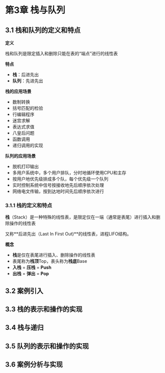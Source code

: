 # 第3章 栈与队列

## 3.1 栈和队列的定义和特点

**定义**

栈和队列是限定插入和删除只能在表的“端点”进行的线性表

**特点**

- **栈**：后进先出
- **队列**：先进先出

**栈的应用场景**

- 数制转换
- 括号匹配的检验
- 行编辑程序
- 迷宫求解
- 表达式求值
- 八皇后问题
- 函数调用
- 递归调用的实现

**队列的应用场景**

- 脱机打印输出
- 多用户系统中，多个用户排队，分时地循环使用CPU和主存
- 按用户地优先级排成多个队，每个优先级一个队列
- 实时控制系统中信号按接收地先后顺序依次处理
- 网络电文传输，按到达地时间先后顺序依次进行

### 3.1.1 栈的定义和特点

**栈**（Stack）是一种特殊的线性表，是限定仅在一端（通常是表尾）进行插入和删除操作的线性表

又称**后进先出（Last In First Out)**的线性表，进程LIFO结构。

**概念**

- **栈**是仅在表尾进行插入、删除操作的线性表
- 表尾称为**栈顶**Top，表头称为**栈底**Base
- **入栈** = **压栈** = **Push**
- **出栈** = **弹出** = **Pop**



## 3.2 案例引入







## 3.3 栈的表示和操作的实现







## 3.4 栈与递归







## 3.5 队列的表示和操作的实现







## 3.6 案例分析与实现

